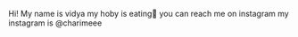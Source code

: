 Hi! My name is vidya
my hoby is eating🤤
you can reach me on instagram
my instagram is @charimeee

<!---
Vdyyy/Vdyyy is a ✨ special ✨ repository because its `README.md` (this file) appears on your GitHub profile.
You can click the Preview link to take a look at your changes.
--->
